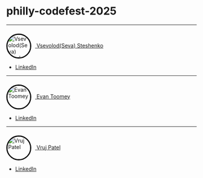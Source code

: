# philly-codefest-2025

---

### <a href="https://github.com/dolovesvw">
  <img src="https://avatars.githubusercontent.com/u/149335372?v=4" alt="Vsevolod(Seva) Steshenko" style="width: 60px; height: 60px; border-radius: 50%; border: 3px solid #000; vertical-align: middle; margin-right: 10px;">
  Vsevolod(Seva) Steshenko
</a>

- [LinkedIn](https://www.linkedin.com/in/vsevolod-steshenko/)

---

### <a href="https://github.com/toomeem">
  <img src="https://avatars.githubusercontent.com/u/64516913?v=4" alt="Evan Toomey" style="width: 60px; height: 60px; border-radius: 50%; border: 3px solid #000; vertical-align: middle; margin-right: 10px;">
  Evan Toomey
</a>

- [LinkedIn]()

---

### <a href="https://github.com/Vthegod2">
  <img src="https://avatars.githubusercontent.com/u/155935501?v=4" alt="Vruj Patel" style="width: 60px; height: 60px; border-radius: 50%; border: 3px solid #000; vertical-align: middle; margin-right: 10px;">
  Vruj Patel
</a>

- [LinkedIn]()
